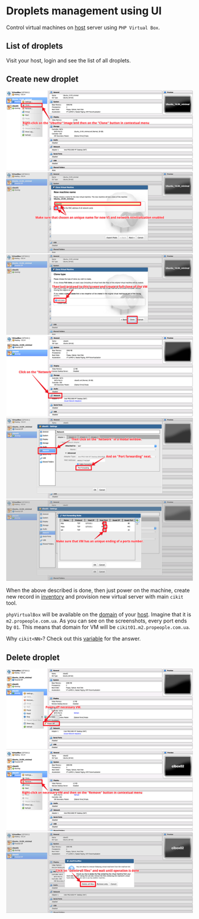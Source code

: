 # Droplets management using UI

Control virtual machines on [host](../host) server using `PHP Virtual Box`.

## List of droplets

Visit your host, login and see the list of all droplets.

## Create new droplet

![Clone original VM](images/create/vbox1.png)
![Set an unique name and network reinitialization](images/create/vbox2.png)
![Finish cloning](images/create/vbox3.png)
![Click on the Network](images/create/vbox4.png)
![Click on the Port forwarding](images/create/vbox5.png)
![Configure ports](images/create/vbox6.png)

When the above described is done, then just power on the machine, create new record in [inventory](/inventory#L7-L8) and provision new virtual server with main `cikit` tool.

`phpVirtualBox` will be available on the [domain](../domain) of your [host](../host). Imagine that it is `m2.propeople.com.ua`. As you can see on the screenshots, every port ends by `01`. This means that domain for VM will be `cikit01.m2.propeople.com.ua`.

Why `cikit<NN>`? Check out this [variable](../../../matrix/matrix.yml#L7) for the answer.

## Delete droplet

![Power off VM](images/delete/vbox1.png)
![Remove VM](images/delete/vbox2.png)
![Confirm removal](images/delete/vbox3.png)

